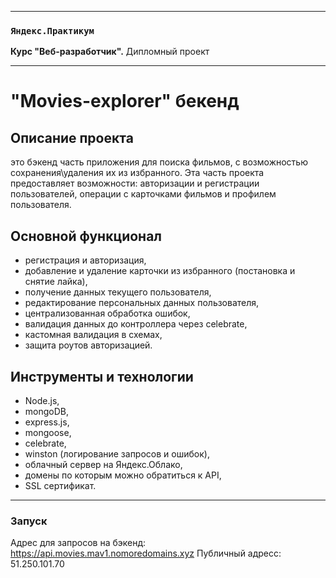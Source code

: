 -----

### `Яндекс.Практикум`
**Курс "Веб-разработчик".** Дипломный проект

-----


# "Movies-explorer" бекенд

## Описание проекта
это бэкенд часть приложения для поиска фильмов, с возможностью сохранения\удаления их из избранного.
Эта часть проекта предоставляет возможности: авторизации и регистрации пользователей, операции с карточками фильмов и профилем пользователя.

## Основной функционал
* регистрация и авторизация,
* добавление и удаление карточки из избранного (постановка и снятие лайка),
* получение данных текущего пользователя,
* редактирование персональных данных пользователя,
* централизованная обработка ошибок,
* валидация данных до контроллера через celebrate,
* кастомная валидация в схемах,
* защита роутов авторизацией.

## Инструменты и технологии
* Node.js,
* mongoDB,
* express.js,
* mongoose,
* celebrate,
* winston (логирование запросов и ошибок),
* облачный сервер на Яндекс.Облако,
* домены по которым можно обратиться к API,
* SSL сертификат.

----------------

### Запуск
Адрес для запросов на бэкенд: https://api.movies.mav1.nomoredomains.xyz
Публичный адресс: 51.250.101.70
